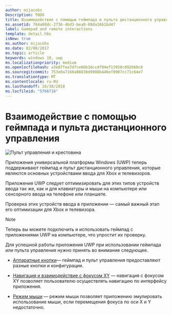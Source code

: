 ```yaml
---
author: mijacobs
Description: TODO
title: Взаимодействие с помощью геймпада и пульта дистанционного управления
ms.assetid: 784a08dc-2736-4bd3-bea0-08da16b1bd47
label: Gamepad and remote interactions
template: detail.hbs
isNew: true
ms.author: mijacobs
ms.date: 02/08/2017
ms.topic: article
keywords: windows 10, uwp
ms.localizationpriority: medium
ms.openlocfilehash: a3e87fea7dfce66b16ccdf04ef13950c092660c8
ms.sourcegitcommit: 753e0a7160a88830d9908b446ef0907cc71c64e7
ms.translationtype: MT
ms.contentlocale: ru-RU
ms.lasthandoff: 10/30/2018
ms.locfileid: "5766716"
---
```

# <a name="gamepad-and-remote-control-interactions"></a>Взаимодействие с помощью геймпада и пульта дистанционного управления

![Пульт управления и крестовина](images/dpad-remote/dpad-remote.png)

Приложения универсальной платформы Windows (UWP) теперь поддерживают геймпад и пульт дистанционного управления, которые являются основных устройствами ввода для Xbox и телевизоров.

Приложения UWP следует оптимизировать для этих типов устройств ввода так же, как и для клавиатуры и мыши на компьютере или сенсорного ввода на телефоне или планшете.

Проверка этих устройств ввода в приложении — самый важный этап его оптимизации для Xbox и телевизора.

> [!NOTE] 
> Теперь вы можете подключить и использовать геймпад с приложениями UWP на компьютере, что упростит их проверку.

Для успешной работы приложения UWP при использовании геймпада или пульта управления нужно принять во внимание следующее.

* [Аппаратные кнопки](../devices/designing-for-tv.md#hardware-buttons)— геймпад и пульт управления предоставляют разные кнопки и конфигурации.

* [Навигация и взаимодействие с фокусом XY](../devices/designing-for-tv.md#xy-focus-navigation-and-interaction) — навигация с фокусом XY позволяет пользователю осуществлять навигацию по интерфейсу приложения.

* [Режим мыши](../devices/designing-for-tv.md#mouse-mode) — режим мыши позволяет приложению эмулировать использование мыши, если перемещения фокуса по оси X и Y недостаточно.
